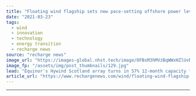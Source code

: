 ```yaml
---
title: "Floating wind flagship sets new pace-setting offshore power levels in North Sea"
date: "2021-03-23"
tags: 
  - wind
  - innovation
  - technology
  - energy transition
  - recharge news
source: "recharge news"
image_url: "https://images-global.nhst.tech/image/OFBsM3hMVzBqWWxHZlUvNE1SOGp5SEwzY2YxRU12Q2I3b3E5RzI0MTczUT0=/nhst/binary/27c519b8412cacb4178afca94e887290"
image_fp: "/assets/img/post_thumbnails/129.jpg"
lead: "Equinor's Hywind Scotland array turns in 57% 12-month capacity factor, outclassing conventional UK offshore wind projects for third year running"
article_url: "https://www.rechargenews.com/wind/floating-wind-flagship-sets-new-pace-setting-offshore-power-levels-in-north-sea/2-1-985613"
---
```


---

